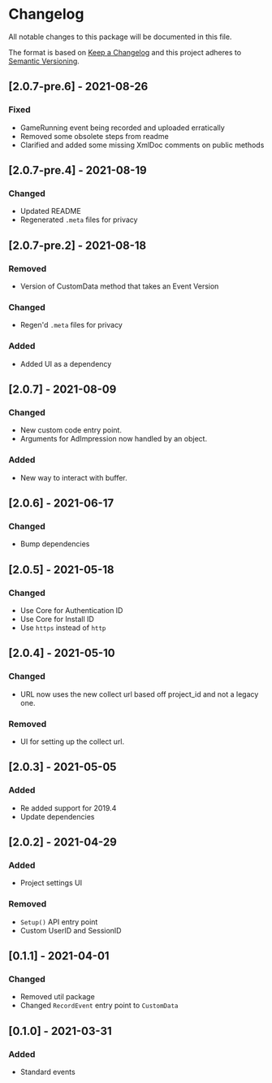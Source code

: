 # Changelog
All notable changes to this package will be documented in this file.

The format is based on [Keep a Changelog](http://keepachangelog.com/en/1.0.0/)
and this project adheres to [Semantic Versioning](http://semver.org/spec/v2.0.0.html).

## [2.0.7-pre.6] - 2021-08-26

### Fixed

* GameRunning event being recorded and uploaded erratically
* Removed some obsolete steps from readme
* Clarified and added some missing XmlDoc comments on public methods

## [2.0.7-pre.4] - 2021-08-19

### Changed

* Updated README
* Regenerated `.meta` files for privacy

## [2.0.7-pre.2] - 2021-08-18

### Removed

* Version of CustomData method that takes an Event Version

### Changed

* Regen'd `.meta` files for privacy

### Added

* Added UI as a dependency

## [2.0.7] - 2021-08-09

### Changed

* New custom code entry point.
* Arguments for AdImpression now handled by an object.

### Added

* New way to interact with buffer.

## [2.0.6] - 2021-06-17

### Changed

* Bump dependencies

## [2.0.5] - 2021-05-18

### Changed

* Use Core for Authentication ID
* Use Core for Install ID
* Use `https` instead of `http`

## [2.0.4] - 2021-05-10

### Changed

* URL now uses the new collect url based off project_id and not a legacy one.

### Removed

* UI for setting up the collect url.

## [2.0.3] - 2021-05-05

### Added

* Re added support for 2019.4
* Update dependencies

## [2.0.2] - 2021-04-29

### Added

* Project settings UI

### Removed

 * `Setup()` API entry point
 * Custom UserID and SessionID

## [0.1.1] - 2021-04-01

### Changed

* Removed util package
* Changed `RecordEvent` entry point to `CustomData`

## [0.1.0] - 2021-03-31

### Added

* Standard events
